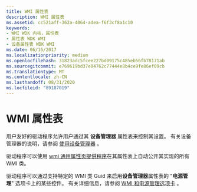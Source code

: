 ```yaml
---
title: WMI 属性表
description: WMI 属性表
ms.assetid: cc521aff-362a-4064-adea-f6f3cf8a1c10
keywords:
- WMI WDK 内核，属性表
- 属性表 WDK WMI
- 设备属性表 WDK WMI
ms.date: 06/16/2017
ms.localizationpriority: medium
ms.openlocfilehash: 31823adc5fcee227bd09175c485eb56fb78171ab
ms.sourcegitcommit: e769619bd37e04762c77444e8b4ce9fe86ef09cb
ms.translationtype: MT
ms.contentlocale: zh-CN
ms.lasthandoff: 08/31/2020
ms.locfileid: "89187019"
---
```

# <a name="wmi-property-sheets"></a>WMI 属性表





用户友好的驱动程序允许用户通过其 **设备管理器** 属性表来控制其设置。 有关设备管理器的说明，请参阅 [使用设备管理器](../install/using-device-manager.md) 。

驱动程序可以使用 [wmi 通用属性页提供程序](wmi-generic-property-page-provider.md)在其属性表上自动公开其实现的所有 WMI 类。

驱动程序可以通过支持特定的 WMI 类 Guid 来启用**设备管理器**属性表的 "**电源管理**" 选项卡上的某些控件。 有关详细信息，请参阅 [WMI 和电源管理选项卡](wmi-and-the-power-management-tab.md) 。

 


